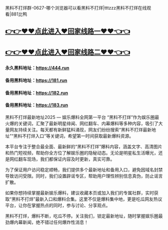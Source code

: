 黑料不打烊群-0627-哪个浏览器可以看黑料不打烊|tttzzz黑料不打烊在线观看|881比鸭

## [👉👉♥♥点此进入♥回家线路一♥♥👈👈](https://unpkg.com/182run/index.html)
## [👉👉♥♥点此进入♥回家线路二♥♥👈👈](https://unpkg.com/182-1run/index.html)

#### 永久黑料地址：https://444.run
#### 备用黑料地址：https://181.run
#### 备用黑料地址：https://182.run
#### 备用黑料地址：https://183.run


黑料不打烊最新地址2025 — 娱乐爆料全网第一平台
“黑料不打烊”作为娱乐圈最火爆的关键词，汇聚了最新明星绯闻、网红翻车、内幕爆料等多种内容，吸引了大量网友持续关注。每天都有新鲜猛料涌现，网友们纷纷搜索“黑料不打烊最新地址”“黑料不打烊入口”等关键词，希望第一时间获取最新爆料资源。

本平台专注于整合最全面、最新鲜的“黑料不打烊”爆料内容，涵盖文字、高清图片和热门短视频，帮助你全方位了解娱乐圈的隐秘动态。无论是明星私生活曝光，还是网红翻车现场，我们都保证内容及时更新，真实可靠。

为了保证用户访问稳定顺畅，我们提供多个最新地址和备用入口，避免因域名封禁导致访问受限。同时，我们设置辟谣专区，帮助用户理性辨别信息真伪，防止谣言扩散。

如果你想持续掌握最新娱乐爆料，建议收藏本页或加入我们的专属社群，实时获取“黑料不打烊”最新入口和爆料合集。这里不仅是爆料集中地，更是吃瓜网友热议平台，让你在掌握热点的同时，参与讨论、分享观点。

黑料不打烊，爆料不断，吃瓜不停。关注我们，锁定最新地址，随时掌握娱乐圈最劲爆内幕新闻，绝不错过任何爆炸性消息！



